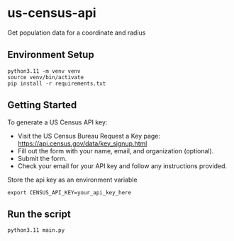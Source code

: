 # us-census-api
Get population data for a coordinate and radius

## Environment Setup

```
python3.11 -m venv venv
source venv/bin/activate
pip install -r requirements.txt
```

## Getting Started

To generate a US Census API key:

 - Visit the US Census Bureau Request a Key page: https://api.census.gov/data/key_signup.html
 - Fill out the form with your name, email, and organization (optional).
 - Submit the form.
 - Check your email for your API key and follow any instructions provided.

Store the api key as an environment variable

```
export CENSUS_API_KEY=your_api_key_here
```

## Run the script

```
python3.11 main.py
```
